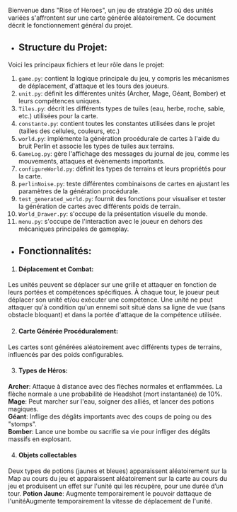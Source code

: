 Bienvenue dans "Rise of Heroes", un jeu de stratégie 2D où des unités variées s'affrontent sur une carte générée aléatoirement. Ce document décrit le fonctionnement général du projet.

- ## **Structure du Projet:**  
Voici les principaux fichiers et leur rôle dans le projet:
1. `game.py`: contient la logique principale du jeu, y compris les mécanismes de déplacement, d'attaque et les tours des joueurs.
2. `unit.py`: définit les différentes unités (Archer, Mage, Géant, Bomber) et leurs compétences uniques.
3. `Tiles.py`: décrit les différents types de tuiles (eau, herbe, roche, sable, etc.) utilisées pour la carte.
4. `constante.py`: contient toutes les constantes utilisées dans le projet (tailles des cellules, couleurs, etc.)
5. `world.py`: implémente la génération procédurale de cartes à l'aide du bruit Perlin et associe les types de tuiles aux terrains.
6. `GameLog.py`: gère l'affichage des messages du journal de jeu, comme les mouvements, attaques et évènements importants.
7. `configureWorld.py`: définit les types de terrains et leurs propriétés pour la carte.
8. `perlinNoise.py`: teste différentes combinaisons de cartes en ajustant les paramètres de la génération procédurale.
9. `test_generated_world.py`: fournit des fonctions pour visualiser et tester la génération de cartes avec différents poids de terrain.
10. `World_Drawer.py`: s'occupe de la présentation visuelle du monde.
11. `menu.py`: s'occupe de l'interaction avec le joueur en dehors des mécaniques principales de gameplay.
    
- ## **Fonctionnalités:** 
1. #### **Déplacement et Combat:**
Les unités peuvent se déplacer sur une grille et attaquer en fonction de leurs portées et compétences spécifiques. À chaque tour, le joueur peut déplacer son unité et/ou exécuter une compétence. Une unité ne peut attaquer qu'à condition qu'un ennemi soit situé dans sa ligne de vue (sans obstacle bloquant) et dans la portée d'attaque de la compétence utilisée.

2. #### **Carte Générée Procéduralement:** 
Les cartes sont générées aléatoirement avec différents types de terrains, influencés par des poids configurables.

3. #### **Types de Héros:**  
**Archer**: Attaque à distance avec des flèches normales et enflammées. La flèche normale a une probabilité de Headshot (mort instantanée) de 10%.  
**Mage**: Peut marcher sur l'eau, soigner des alliés, et lancer des potions magiques.  
**Géant**: Inflige des dégâts importants avec des coups de poing ou des "stomps".  
**Bomber**: Lance une bombe ou sacrifie sa vie pour infliger des dégâts massifs en explosant.  

4. #### **Objets collectables**
Deux types de potions (jaunes et bleues) apparaissent aléatoirement sur la Map au cours du jeu et apparaissent aléatoirement sur la carte au cours du jeu et produisent un effet sur l'unité qui les récupère, pour une durée d’un tour.
**Potion Jaune**: Augmente temporairement le pouvoir dattaque de l'unitéAugmente temporairement la vitesse de déplacement de l'unité.
